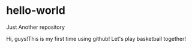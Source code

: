 # hello-world
Just Another repository

Hi, guys!This is my first time using github!
Let's play basketball together!
